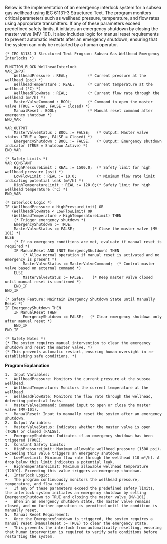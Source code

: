 Below is the implementation of an emergency interlock system for a subsea gas wellhead using IEC 61131-3 Structured Text. The program monitors critical parameters such as wellhead pressure, temperature, and flow rates using appropriate transmitters. If any of these parameters exceed predefined safety limits, it initiates an emergency shutdown by closing the master valve (MV-101). It also includes logic for manual reset requirements to prevent automatic restarts after an emergency shutdown, ensuring that the system can only be restarted by a human operator.

```
(* IEC 61131-3 Structured Text Program: Subsea Gas Wellhead Emergency Interlocks *)

FUNCTION_BLOCK WellheadInterlock
VAR_INPUT
    WellheadPressure : REAL;         (* Current pressure at the wellhead (psi) *)
    WellheadTemperature : REAL;      (* Current temperature at the wellhead (°C) *)
    WellheadFlowRate : REAL;         (* Current flow rate through the wellhead (m³/h) *)
    MasterValveCommand : BOOL;       (* Command to open the master valve (TRUE = Open, FALSE = Closed) *)
    ManualReset : BOOL;              (* Manual reset command after emergency shutdown *)
END_VAR

VAR_OUTPUT
    MasterValveStatus : BOOL := FALSE;   (* Output: Master valve status (TRUE = Open, FALSE = Closed) *)
    EmergencyShutdown : BOOL := FALSE;   (* Output: Emergency shutdown indicator (TRUE = Shutdown Active) *)
END_VAR

(* Safety Limits *)
VAR CONSTANT
    HighPressureLimit : REAL := 1500.0;  (* Safety limit for high wellhead pressure (psi) *)
    LowFlowLimit : REAL := 10.0;         (* Minimum flow rate limit indicating potential leak (m³/h) *)
    HighTemperatureLimit : REAL := 120.0;(* Safety limit for high wellhead temperature (°C) *)
END_VAR

(* Interlock Logic *)
IF (WellheadPressure > HighPressureLimit) OR 
   (WellheadFlowRate < LowFlowLimit) OR 
   (WellheadTemperature > HighTemperatureLimit) THEN
    (* Trigger emergency shutdown *)
    EmergencyShutdown := TRUE;
    MasterValveStatus := FALSE;        (* Close the master valve (MV-101) *)
ELSE
    (* If no emergency conditions are met, evaluate if manual reset is required *)
    IF ManualReset AND (NOT EmergencyShutdown) THEN
        (* Allow normal operation if manual reset is activated and no emergency is present *)
        MasterValveStatus := MasterValveCommand;  (* Control master valve based on external command *)
    ELSE
        MasterValveStatus := FALSE;    (* Keep master valve closed until manual reset is confirmed *)
    END_IF
END_IF

(* Safety Feature: Maintain Emergency Shutdown State until Manually Reset *)
IF EmergencyShutdown THEN
    IF ManualReset THEN
        EmergencyShutdown := FALSE;   (* Clear emergency shutdown only after manual reset *)
    END_IF
END_IF

(* Safety Notes *)
(* The system requires manual intervention to clear the emergency shutdown and reset the master valve. *)
(* This prevents automatic restart, ensuring human oversight in re-establishing safe conditions. *)
```

**Program Explanation**

	1.	Input Variables:
	•	WellheadPressure: Monitors the current pressure at the subsea wellhead.
	•	WellheadTemperature: Monitors the current temperature at the wellhead.
	•	WellheadFlowRate: Monitors the flow rate through the wellhead, detecting potential leaks.
	•	MasterValveCommand: Command input to open or close the master valve (MV-101).
	•	ManualReset: Input to manually reset the system after an emergency shutdown.
	2.	Output Variables:
	•	MasterValveStatus: Indicates whether the master valve is open (TRUE) or closed (FALSE).
	•	EmergencyShutdown: Indicates if an emergency shutdown has been triggered (TRUE).
	3.	Constant Safety Limits:
	•	HighPressureLimit: Maximum allowable wellhead pressure (1500 psi). Exceeding this value triggers an emergency shutdown.
	•	LowFlowLimit: Minimum flow rate through the wellhead (10 m³/h). A drop below this limit indicates a potential leak.
	•	HighTemperatureLimit: Maximum allowable wellhead temperature (120°C). Exceeding this value triggers an emergency shutdown.
	4.	Interlock Logic:
	•	The program continuously monitors the wellhead pressure, temperature, and flow rate.
	•	If any of these parameters exceed the predefined safety limits, the interlock system initiates an emergency shutdown by setting EmergencyShutdown to TRUE and closing the master valve (MV-101).
	•	When in an emergency shutdown state, the master valve remains closed, and no further operation is permitted until the condition is manually reset.
	5.	Manual Reset Requirement:
	•	Once the EmergencyShutdown is triggered, the system requires a manual reset (ManualReset := TRUE) to clear the emergency state.
	•	This prevents the interlock from automatically resetting, ensuring that human intervention is required to verify safe conditions before restarting the system.
